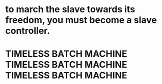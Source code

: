 to march the slave towards its freedom, you must become a slave controller.
==================
TIMELESS BATCH MACHINE
TIMELESS BATCH MACHINE
TIMELESS BATCH MACHINE
==================
